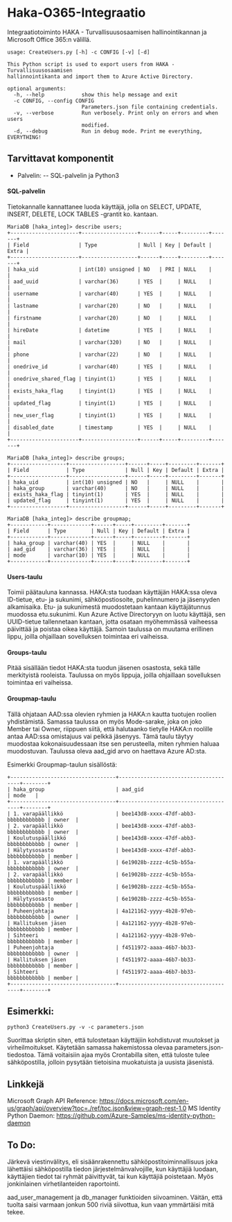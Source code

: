 # Haka-O365-Integraatio
Integraatiotoiminto HAKA - Turvallisuusosaamisen hallinointikannan ja Microsoft Office 365:n välillä.
```
usage: CreateUsers.py [-h] -c CONFIG [-v] [-d]

This Python script is used to export users from HAKA - Turvallisuusosaamisen
hallinnointikanta and import them to Azure Active Directory.

optional arguments:
  -h, --help            show this help message and exit
  -c CONFIG, --config CONFIG
                        Parameters.json file containing credentials.
  -v, --verbose         Run verbosely. Print only on errors and when users
                        modified.
  -d, --debug           Run in debug mode. Print me everything, EVERYTHING!
```
## Tarvittavat komponentit
- Palvelin:
-- SQL-palvelin ja Python3

#### SQL-palvelin
Tietokannalle kannattanee luoda käyttäjä, jolla on SELECT, UPDATE, INSERT, DELETE, LOCK TABLES -grantit ko. kantaan.
```
MariaDB [haka_integ]> describe users;
+----------------------+------------------+------+-----+---------+-------+
| Field                | Type             | Null | Key | Default | Extra |
+----------------------+------------------+------+-----+---------+-------+
| haka_uid             | int(10) unsigned | NO   | PRI | NULL    |       |
| aad_uuid             | varchar(36)      | YES  |     | NULL    |       |
| username             | varchar(40)      | YES  |     | NULL    |       |
| lastname             | varchar(20)      | NO   |     | NULL    |       |
| firstname            | varchar(20)      | NO   |     | NULL    |       |
| hireDate             | datetime         | YES  |     | NULL    |       |
| mail                 | varchar(320)     | NO   |     | NULL    |       |
| phone                | varchar(22)      | NO   |     | NULL    |       |
| onedrive_id          | varchar(40)      | YES  |     | NULL    |       |
| onedrive_shared_flag | tinyint(1)       | YES  |     | NULL    |       |
| exists_haka_flag     | tinyint(1)       | YES  |     | NULL    |       |
| updated_flag         | tinyint(1)       | YES  |     | NULL    |       |
| new_user_flag        | tinyint(1)       | YES  |     | NULL    |       |
| disabled_date        | timestamp        | YES  |     | NULL    |       |
+----------------------+------------------+------+-----+---------+-------+

MariaDB [haka_integ]> describe groups;
+------------------+------------------+------+-----+---------+-------+
| Field            | Type             | Null | Key | Default | Extra |
+------------------+------------------+------+-----+---------+-------+
| haka_uid         | int(10) unsigned | NO   |     | NULL    |       |
| haka_group       | varchar(40)      | NO   |     | NULL    |       |
| exists_haka_flag | tinyint(1)       | YES  |     | NULL    |       |
| updated_flag     | tinyint(1)       | YES  |     | NULL    |       |
+------------------+------------------+------+-----+---------+-------+

MariaDB [haka_integ]> describe groupmap;
+------------+-------------+------+-----+---------+-------+
| Field      | Type        | Null | Key | Default | Extra |
+------------+-------------+------+-----+---------+-------+
| haka_group | varchar(40) | YES  |     | NULL    |       |
| aad_gid    | varchar(36) | YES  |     | NULL    |       |
| mode       | varchar(10) | YES  |     | NULL    |       |
+------------+-------------+------+-----+---------+-------+
```

#### Users-taulu
Toimii päätauluna kannassa. HAKA:sta tuodaan käyttäjän HAKA:ssa oleva ID-tietue, etu- ja sukunimi, sähköpostiosoite, puhelinnumero ja jäsenyyden alkamisaika. Etu- ja sukunimestä muodostetaan kantaan käyttäjätunnus muodossa etu.sukunimi. Kun Azure Active Directoryyn on luotu käyttäjä, sen UUID-tietue tallennetaan kantaan, jotta osataan myöhemmässä vaiheessa päivittää ja poistaa oikea käyttäjä. Samoin taulussa on muutama erillinen lippu, joilla ohjaillaan sovelluksen toimintaa eri vaiheissa.

#### Groups-taulu
Pitää sisällään tiedot HAKA:sta tuodun jäsenen osastosta, sekä tälle merkityistä rooleista. Taulussa on myös lippuja, joilla ohjaillaan sovelluksen toimintaa eri vaiheissa.

#### Groupmap-taulu
Tällä ohjataan AAD:ssa olevien ryhmien ja HAKA:n kautta tuotujen roolien yhdistämistä. Samassa taulussa on myös Mode-sarake, joka on joko Member tai Owner, riippuen siitä, että halutaanko tietylle HAKA:n roolille antaa AAD:ssa omistajuus vai pelkkä jäsenyys. Tämä taulu täytyy muodostaa kokonaisuudessaan itse sen perusteella, miten ryhmien haluaa muodostuvan. Taulussa oleva aad_gid arvo on haettava Azure AD:sta.

Esimerkki Groupmap-taulun sisällöstä:
```
+----------------------------------+--------------------------------------+--------+
| haka_group                       | aad_gid                              | mode   |
+----------------------------------+--------------------------------------+--------+
| 1. varapäällikkö                 | bee143d8-xxxx-47df-abb3-bbbbbbbbbbbb | owner  |
| 2. varapäällikkö                 | bee143d8-xxxx-47df-abb3-bbbbbbbbbbbb | owner  |
| Koulutuspäällikkö                | bee143d8-xxxx-47df-abb3-bbbbbbbbbbbb | owner  |
| Hälytysosasto                    | bee143d8-xxxx-47df-abb3-bbbbbbbbbbbb | member |
| 1. varapäällikkö                 | 6e19028b-zzzz-4c5b-b55a-bbbbbbbbbbbb | owner  |
| 2. varapäällikkö                 | 6e19028b-zzzz-4c5b-b55a-bbbbbbbbbbbb | member |
| Koulutuspäällikkö                | 6e19028b-zzzz-4c5b-b55a-bbbbbbbbbbbb | member |
| Hälytysosasto                    | 6e19028b-zzzz-4c5b-b55a-bbbbbbbbbbbb | member |
| Puheenjohtaja                    | 4a121162-yyyy-4b28-97eb-bbbbbbbbbbbb | owner  |
| Hallituksen jäsen                | 4a121162-yyyy-4b28-97eb-bbbbbbbbbbbb | member |
| Sihteeri                         | 4a121162-yyyy-4b28-97eb-bbbbbbbbbbbb | member |
| Puheenjohtaja                    | f4511972-aaaa-46b7-bb33-bbbbbbbbbbbb | owner  |
| Hallituksen jäsen                | f4511972-aaaa-46b7-bb33-bbbbbbbbbbbb | member |
| Sihteeri                         | f4511972-aaaa-46b7-bb33-bbbbbbbbbbbb | member |
+----------------------------------+--------------------------------------+--------+
```
## Esimerkki:
```
python3 CreateUsers.py -v -c parameters.json
```
Suorittaa skriptin siten, että tulostetaan käyttäjiin kohdistuvat muutokset ja virheilmoitukset. Käytetään samassa hakemistossa olevaa parameters.json-tiedostoa. Tämä voitaisiin ajaa myös Crontabilla siten, että tuloste tulee sähköpostilla, jolloin pysytään tietoisina muokatuista ja uusista jäsenistä.

## Linkkejä
Microsoft Graph API Reference: https://docs.microsoft.com/en-us/graph/api/overview?toc=./ref/toc.json&view=graph-rest-1.0
MS Identity Python Daemon: https://github.com/Azure-Samples/ms-identity-python-daemon

## To Do:
Järkevä viestinvälitys, eli sisäänrakennettu sähköpostitoiminnallisuus joka lähettäisi sähköpostilla tiedon järjestelmänvalvojille, kun käyttäjiä luodaan, käyttäjien tiedot tai ryhmät päivittyvät, tai kun käyttäjiä poistetaan. Myös jonkinlainen virhetilanteiden raportointi. 

aad_user_management ja db_manager funktioiden siivoaminen. Väitän, että tuolta saisi varmaan jonkun 500 riviä siivottua, kun vaan ymmärtäisi mitä tekee.


